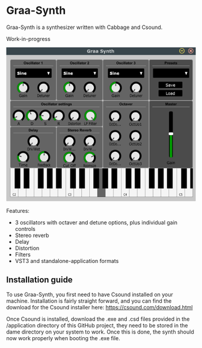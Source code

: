 # Graa-Synth
Graa-Synth is a synthesizer written with Cabbage and Csound.

Work-in-progress

![example](./img/example_pic.png)

Features:
- 3 oscillators with octaver and detune options, plus individual gain controls
- Stereo reverb
- Delay
- Distortion
- Filters
- VST3 and standalone-application formats


## Installation guide
To use Graa-Synth, you first need to have Csound installed on your machine. Installation is fairly straight forward, and you can find the download for the Csound installer here: https://csound.com/download.html

Once Csound is installed, download the .exe and .csd files provided in the /application directory of this GitHub project, they need to be stored in the dame directory on your system to work. Once this is done, the synth should now work properly when booting the .exe file.
